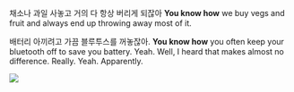 채소나 과일 사놓고 거의 다 항상 버리게 되잖아
**You know how** we buy vegs and fruit and always end up throwing away most of it.

배터리 아끼려고 가끔 블루투스를 꺼놓잖아.
**You know how** you often keep your bluetooth off to save you battery.
Yeah.
Well, I heard that makes almost no difference.
Really.
Yeah. Apparently.


![](https://www.youtube.com/watch?v=D0reEQ0eVZg)